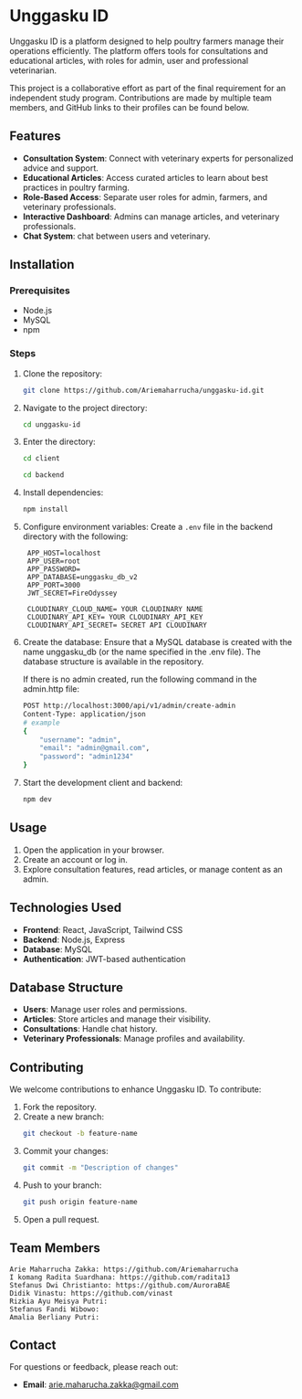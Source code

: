# Unggasku ID

Unggasku ID is a platform designed to help poultry farmers manage their operations efficiently. The platform offers tools for consultations and educational articles, with roles for admin, user and professional veterinarian.

This project is a collaborative effort as part of the final requirement for an independent study program. Contributions are made by multiple team members, and GitHub links to their profiles can be found below.

## Features

- **Consultation System**: Connect with veterinary experts for personalized advice and support.
- **Educational Articles**: Access curated articles to learn about best practices in poultry farming.
- **Role-Based Access**: Separate user roles for admin, farmers, and veterinary professionals.
- **Interactive Dashboard**: Admins can manage articles, and veterinary professionals.
- **Chat System**:  chat between users and veterinary.

## Installation

### Prerequisites

- Node.js
- MySQL 
- npm 

### Steps

1. Clone the repository:
   ```bash
   git clone https://github.com/Ariemaharrucha/unggasku-id.git
   ```

2. Navigate to the project directory:
   ```bash
   cd unggasku-id
   ```
   
3. Enter the directory:
   ```bash
   cd client
   ```
   ```bash
   cd backend
   ```

4. Install dependencies:
   ```bash
   npm install
   ```

5. Configure environment variables:
   Create a `.env` file in the backend directory with the following:
   ```
    APP_HOST=localhost
    APP_USER=root
    APP_PASSWORD=
    APP_DATABASE=unggasku_db_v2
    APP_PORT=3000
    JWT_SECRET=FireOdyssey
    
    CLOUDINARY_CLOUD_NAME= YOUR CLOUDINARY NAME
    CLOUDINARY_API_KEY= YOUR CLOUDINARY_API_KEY
    CLOUDINARY_API_SECRET= SECRET API CLOUDINARY 
   ```
6. Create the database:
Ensure that a MySQL database is created with the name unggasku_db (or the name specified in the .env file). The database structure is available in the repository.

    If there is no admin created, run the following command in the admin.http file:
    ```bash
    POST http://localhost:3000/api/v1/admin/create-admin
    Content-Type: application/json
    # example
    {
        "username": "admin",
        "email": "admin@gmail.com",
        "password": "admin1234"
    }
    ```

7. Start the development client and backend:
   ```bash
   npm dev
   ```

## Usage

1. Open the application in your browser.
2. Create an account or log in.
3. Explore consultation features, read articles, or manage content as an admin.

## Technologies Used

- **Frontend**: React, JavaScript, Tailwind CSS
- **Backend**: Node.js, Express
- **Database**: MySQL
- **Authentication**: JWT-based authentication

## Database Structure

- **Users**: Manage user roles and permissions.
- **Articles**: Store articles and manage their visibility.
- **Consultations**: Handle chat history.
- **Veterinary Professionals**: Manage profiles and availability.

## Contributing

We welcome contributions to enhance Unggasku ID. To contribute:

1. Fork the repository.
2. Create a new branch:
   ```bash
   git checkout -b feature-name
   ```
3. Commit your changes:
   ```bash
   git commit -m "Description of changes"
   ```
4. Push to your branch:
   ```bash
   git push origin feature-name
   ```
5. Open a pull request.

## Team Members
    Arie Maharrucha Zakka: https://github.com/Ariemaharrucha
    I komang Radita Suardhana: https://github.com/radita13
    Stefanus Dwi Christianto: https://github.com/AuroraBAE
    Didik Vinastu: https://github.com/vinast
    Rizkia Ayu Meisya Putri: 
    Stefanus Fandi Wibowo:
    Amalia Berliany Putri:

## Contact

For questions or feedback, please reach out:

- **Email**: arie.maharucha.zakka@gmail.com